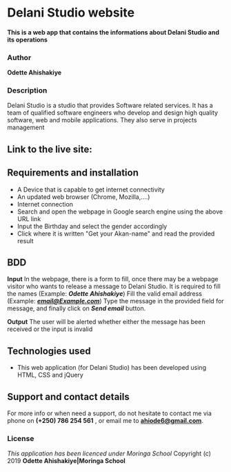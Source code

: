 # Delani Studio website
#### This is a web app that contains the informations about Delani Studio and its operations
### Author
 **Odette Ahishakiye**
### Description
 Delani Studio is a studio that provides Software related services. It has a team of qualified software engineers who develop and design high quality software, web and mobile applications. They also serve in projects management

## Link to the live site:

## Requirements and installation
*  A Device that is capable to get internet connectivity
* An updated web browser (Chrome, Mozilla,....)
* Internet connection
* Search and open the webpage in Google search engine using the above URL link
* Input the Birthday and select the gender accordingly
* Click where it is written "Get your Akan-name" and read the provided result

## BDD
**Input**
In the webpage, there is a form to fill, once there may be a webpage visitor who wants to release a message to Delani Studio. 
It is required to fill the names (Example: ***Odette Ahishakiye***)
Fill the valid email address (Example: ***email@Example.com***)
Type the message in the provided field for message, and finally click on ***Send email*** button.
 
**Output**
The user will be alerted whether either the message has been received or the input is invalid

## Technologies used
* This web application (for Delani Studio) has been developed using HTML, CSS and jQuery

## Support and contact details
For more info or when need a support, do not hesitate to contact me via phone on **(+250) 786 254 561** , or email me to **ahiode6@gmail.com**.

### License
*This application has been licenced under Moringa School*
Copyright (c) 2019 **Odette Ahishakiye|Moringa School**
